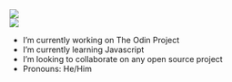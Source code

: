 <a href="https://github.com/crono628">
  <img  src="https://github-readme-stats.vercel.app/api?username=crono628&theme=tokyonight" />
</a>
<br>
<a href="https://github.com/crono628">
  <img  src="https://github-readme-stats.vercel.app/api/top-langs/?username=crono628&theme=tokyonight" />
</a>
<br>

- I’m currently working on The Odin Project
- I’m currently learning Javascript
- I’m looking to collaborate on any open source project
- Pronouns: He/Him

<!--
**crono628/crono628** is a ✨ _special_ ✨ repository because its `README.md` (this file) appears on your GitHub profile.

Here are some ideas to get you started:
- 🔭 I’m currently working on ...
- 🌱 I’m currently learning ...
- 👯 I’m looking to collaborate on ...
- 🤔 I’m looking for help with ...
- 💬 Ask me about ...
- 📫 How to reach me: ...
- 😄 Pronouns: ...
- ⚡ Fun fact: ...

-->
